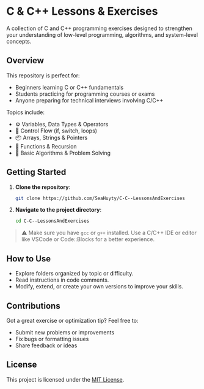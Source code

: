 # C & C++ Lessons & Exercises

A collection of C and C++ programming exercises designed to strengthen your understanding of low-level programming, algorithms, and system-level concepts.

## Overview

This repository is perfect for:

- Beginners learning C or C++ fundamentals
- Students practicing for programming courses or exams
- Anyone preparing for technical interviews involving C/C++

Topics include:

- ⚙️ Variables, Data Types & Operators  
- 🔁 Control Flow (if, switch, loops)  
- 📦 Arrays, Strings & Pointers  
- 🧰 Functions & Recursion  
- 🚀 Basic Algorithms & Problem Solving  

## Getting Started

1. **Clone the repository**:
   ```bash
   git clone https://github.com/SeaHuyty/C-C--LessonsAndExercises
   ```

2. **Navigate to the project directory**:
   ```bash
   cd C-C--LessonsAndExercises
   ```

> ⚠️ Make sure you have `gcc` or `g++` installed. Use a C/C++ IDE or editor like VSCode or Code::Blocks for a better experience.

## How to Use

- Explore folders organized by topic or difficulty.
- Read instructions in code comments.
- Modify, extend, or create your own versions to improve your skills.

## Contributions

Got a great exercise or optimization tip? Feel free to:

- Submit new problems or improvements
- Fix bugs or formatting issues
- Share feedback or ideas

## License

This project is licensed under the [MIT License](LICENSE).
